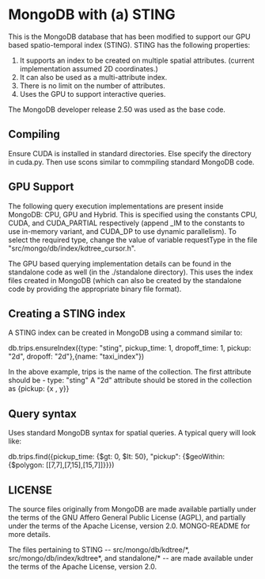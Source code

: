 MongoDB with (a) STING
======================

This is the MongoDB database that has been  modified to support our GPU based spatio-temporal index (STING). STING has the following properties:

1. It supports an index to be created on multiple spatial attributes.
   (current implementation assumed 2D coordinates.)
2. It can also be used as a multi-attribute index.
3. There is no limit on the number of attributes.
4. Uses the GPU to support interactive queries.

The MongoDB developer release 2.50 was used as the base code.

Compiling
---------
Ensure CUDA is installed in standard directories. Else specify the directory in cuda.py. Then use scons similar to commpiling standard MongoDB code.

GPU Support
-----------
The following query execution implementations are present inside MongoDB: CPU, GPU and Hybrid. This is specified using the constants CPU, CUDA, and CUDA_PARTIAL respectively (append _IM to the constants to use in-memory variant, and CUDA_DP to use dynamic parallelism). To select the required type, change the value of variable requestType in the file "src/mongo/db/index/kdtree_cursor.h". 

The GPU based querying implementation details can be found in the standalone code as well (in the ./standalone directory). This uses the index files created in MongoDB (which can also be created by the standalone code by providing the appropriate binary file format).

Creating a STING index
------------------------
A STING index can be created in MongoDB using a command similar to:

db.trips.ensureIndex({type: "sting", pickup_time: 1, dropoff_time: 1, pickup: "2d", dropoff: "2d"},{name: "taxi_index"})

In the above example, trips is the name of the collection.
The first attribute should be - type: "sting"
A "2d" attribute should be stored in the collection as {pickup: {x , y}}

Query syntax
------------
Uses standard MongoDB syntax for spatial queries. A typical query will look like:

db.trips.find({pickup_time: {$gt: 0, $lt: 50}, "pickup": {$geoWithin: {$polygon: [[7,7],[7,15],[15,7]]}}})


LICENSE
--------

  The source files originally from MongoDB are made available partially under the terms of the
  GNU Affero General Public License (AGPL), and partially under the terms of the 
  Apache License, version 2.0.  MONGO-README for more details.
  
  The files pertaining to STING -- src/mongo/db/kdtree/\*, src/mongo/db/index/kdtree\*, and standalone/\* -- are 
  made available under the terms of the Apache License, version 2.0.

